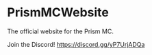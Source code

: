 # PrismMCWebsite
The official website for the Prism MC.

Join the Discord! https://discord.gg/yP7UrjADQa